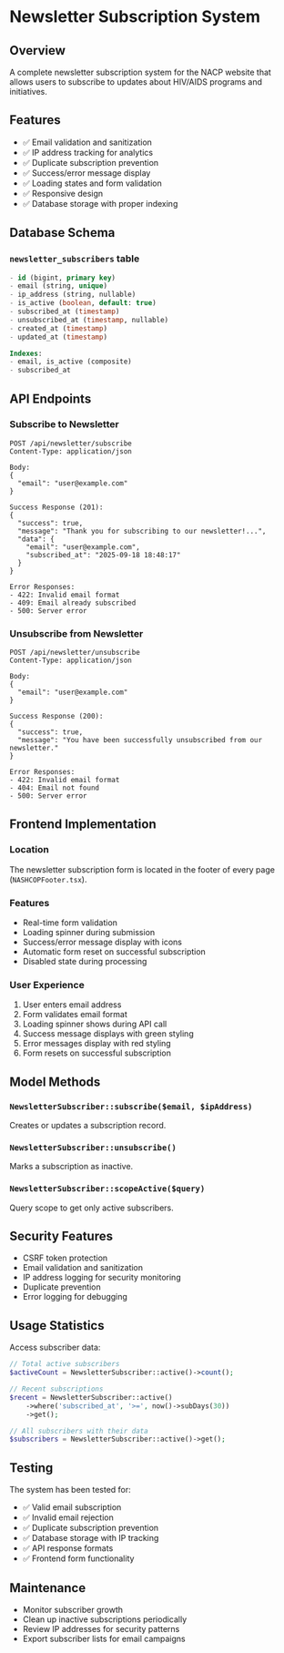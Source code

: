 # Newsletter Subscription System

## Overview
A complete newsletter subscription system for the NACP website that allows users to subscribe to updates about HIV/AIDS programs and initiatives.

## Features
- ✅ Email validation and sanitization
- ✅ IP address tracking for analytics
- ✅ Duplicate subscription prevention
- ✅ Success/error message display
- ✅ Loading states and form validation
- ✅ Responsive design
- ✅ Database storage with proper indexing

## Database Schema

### `newsletter_subscribers` table
```sql
- id (bigint, primary key)
- email (string, unique)
- ip_address (string, nullable)
- is_active (boolean, default: true)
- subscribed_at (timestamp)
- unsubscribed_at (timestamp, nullable)
- created_at (timestamp)
- updated_at (timestamp)

Indexes:
- email, is_active (composite)
- subscribed_at
```

## API Endpoints

### Subscribe to Newsletter
```
POST /api/newsletter/subscribe
Content-Type: application/json

Body:
{
  "email": "user@example.com"
}

Success Response (201):
{
  "success": true,
  "message": "Thank you for subscribing to our newsletter!...",
  "data": {
    "email": "user@example.com",
    "subscribed_at": "2025-09-18 18:48:17"
  }
}

Error Responses:
- 422: Invalid email format
- 409: Email already subscribed
- 500: Server error
```

### Unsubscribe from Newsletter
```
POST /api/newsletter/unsubscribe
Content-Type: application/json

Body:
{
  "email": "user@example.com"
}

Success Response (200):
{
  "success": true,
  "message": "You have been successfully unsubscribed from our newsletter."
}

Error Responses:
- 422: Invalid email format
- 404: Email not found
- 500: Server error
```

## Frontend Implementation

### Location
The newsletter subscription form is located in the footer of every page (`NASHCOPFooter.tsx`).

### Features
- Real-time form validation
- Loading spinner during submission
- Success/error message display with icons
- Automatic form reset on successful subscription
- Disabled state during processing

### User Experience
1. User enters email address
2. Form validates email format
3. Loading spinner shows during API call
4. Success message displays with green styling
5. Error messages display with red styling
6. Form resets on successful subscription

## Model Methods

### `NewsletterSubscriber::subscribe($email, $ipAddress)`
Creates or updates a subscription record.

### `NewsletterSubscriber::unsubscribe()`
Marks a subscription as inactive.

### `NewsletterSubscriber::scopeActive($query)`
Query scope to get only active subscribers.

## Security Features
- CSRF token protection
- Email validation and sanitization
- IP address logging for security monitoring
- Duplicate prevention
- Error logging for debugging

## Usage Statistics
Access subscriber data:
```php
// Total active subscribers
$activeCount = NewsletterSubscriber::active()->count();

// Recent subscriptions
$recent = NewsletterSubscriber::active()
    ->where('subscribed_at', '>=', now()->subDays(30))
    ->get();

// All subscribers with their data
$subscribers = NewsletterSubscriber::active()->get();
```

## Testing
The system has been tested for:
- ✅ Valid email subscription
- ✅ Invalid email rejection
- ✅ Duplicate subscription prevention
- ✅ Database storage with IP tracking
- ✅ API response formats
- ✅ Frontend form functionality

## Maintenance
- Monitor subscriber growth
- Clean up inactive subscriptions periodically
- Review IP addresses for security patterns
- Export subscriber lists for email campaigns
